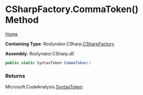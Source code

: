 <a name="_top"></a>

# CSharpFactory\.CommaToken\(\) Method

[Home](../../../../README.md#_top)

**Containing Type**: Roslynator\.CSharp\.[CSharpFactory](../README.md#_top)

**Assembly**: Roslynator\.CSharp\.dll

```csharp
public static SyntaxToken CommaToken()
```

### Returns

Microsoft\.CodeAnalysis\.[SyntaxToken](https://docs.microsoft.com/en-us/dotnet/api/microsoft.codeanalysis.syntaxtoken)

